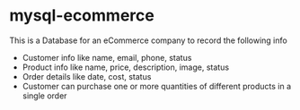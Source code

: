 # mysql-ecommerce
This is a Database for an eCommerce company to record the following info
- Customer info like name, email, phone, status
- Product info like name, price, description, image, status
- Order details like date, cost, status
- Customer can purchase one or more quantities of different products in a single order

